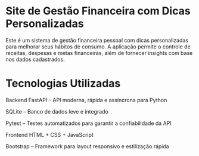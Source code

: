# Site de Gestão Financeira com Dicas Personalizadas
Este é um sistema de gestão financeira pessoal com dicas personalizadas para melhorar seus hábitos de consumo. A aplicação permite o controle de receitas, despesas e metas financeiras, além de fornecer insights com base nos dados cadastrados.

# Tecnologias Utilizadas
Backend
FastAPI – API moderna, rápida e assíncrona para Python

SQLite – Banco de dados leve e integrado

Pytest – Testes automatizados para garantir a confiabilidade da API

Frontend
HTML + CSS + JavaScript

Bootstrap – Framework para layout responsivo e estilização rápida


